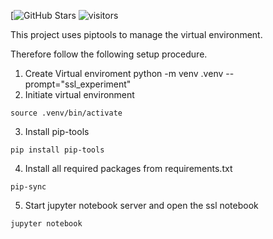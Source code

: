 [![GitHub Stars](https://github.com/larsh0103/SSL_Experiement/)
![visitors](https://visitor-badge.glitch.me/badge?page_id=larsh0103/SSL_Experiment)

This project uses piptools to manage the virtual environment.

Therefore follow the following setup procedure.


1. Create Virtual enviroment
python -m venv .venv --prompt="ssl_experiment"
2. Initiate virtual environment
```
source .venv/bin/activate
```
3. Install pip-tools
```
pip install pip-tools
```
4. Install all required packages from requirements.txt
```
pip-sync
``` 
5. Start jupyter notebook server and open the ssl notebook
```
jupyter notebook
```
